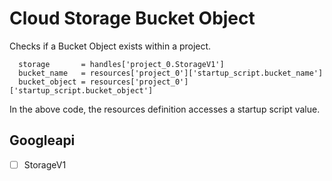 # Cloud Storage Bucket Object 

Checks if a Bucket Object exists within a project.

```
  storage       = handles['project_0.StorageV1']
  bucket_name   = resources['project_0']['startup_script.bucket_name']
  bucket_object = resources['project_0']['startup_script.bucket_object']
```

In the above code, the resources definition accesses a startup script value.

## Googleapi 

-[ ] StorageV1 

